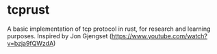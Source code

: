 # tcprust

A basic implementation of tcp protocol in rust, for research and learning purposes.
Inspired by Jon Gjengset (https://www.youtube.com/watch?v=bzja9fQWzdA)
